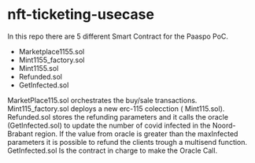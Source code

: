 # nft-ticketing-usecase
In this repo there are 5 different Smart Contract for the Paaspo PoC.

- Marketplace1155.sol
- Mint1155_factory.sol
- Mint1155.sol
- Refunded.sol
- GetInfected.sol

 MarketPlace115.sol orchestrates the buy/sale transactions.
 Mint115_factory.sol deploys a new erc-115 colecction ( Mint115.sol).
 Refunded.sol stores the refunding parameters and it calls the oracle (GetInfected.sol) to update the number of covid infected in the Noord-Brabant region. If the value from oracle is   greater than the maxInfected parameters it is possible to refund the clients trough a multisend function.
 GetInfected.sol Is the contract in charge to make the Oracle Call.
